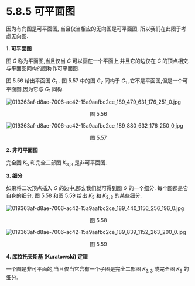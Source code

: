 # 5.8.5 可平面图

因为有向图是可平面图, 当且仅当相应的无向图是可平面图, 所以我们在此限于考虑无向图.

**1. 可平面图**

图 $G$ 称为平面图,当且仅当 $G$ 可以画在一个平面上,并且它的边仅在 $G$ 的顶点相交. 与平面图同构的图称作可平面图.

图 5.56 给出平面图 ${G}_{1}$ . 图 5.57 中的图 ${G}_{2}$ 同构于 ${G}_{1}$ ,它不是平面图,但是一个可平面图,因为它与 ${G}_{1}$ 同构.

![019363af-d8ae-7006-ac42-15a9aafbc2ce_189_479_631_176_251_0.jpg](/images/019363af-d8ae-7006-ac42-15a9aafbc2ce_189_479_631_176_251_0.jpg)

<center>图 5.56</center>

![019363af-d8ae-7006-ac42-15a9aafbc2ce_189_880_632_176_250_0.jpg](/images/019363af-d8ae-7006-ac42-15a9aafbc2ce_189_880_632_176_250_0.jpg)

<center>图 5.57</center>

**2. 非可平面图**

完全图 ${K}_{5}$ 和完全二部图 ${K}_{3,3}$ 是非可平面图.

**3. 细分**

如果将二次顶点插入 $G$ 的边中,那么我们就可得到图 $G$ 的一个细分. 每个图都是它自身的细分. 图 5.58 和图 5.59 给出 ${K}_{5}$ 和 ${K}_{3,3}$ 的某些细分.

![019363af-d8ae-7006-ac42-15a9aafbc2ce_189_440_1156_256_196_0.jpg](/images/019363af-d8ae-7006-ac42-15a9aafbc2ce_189_440_1156_256_196_0.jpg)

<center>图 5.58</center>

![019363af-d8ae-7006-ac42-15a9aafbc2ce_189_839_1152_263_200_0.jpg](/images/019363af-d8ae-7006-ac42-15a9aafbc2ce_189_839_1152_263_200_0.jpg)

<center>图 5.59</center>

**4. 库拉托夫斯基 (Kuratowski) 定理**

一个图是非可平面的,当且仅当它含有一个子图是完全二部图 ${K}_{3,3}$ 或完全图 ${K}_{5}$ 的细分.
